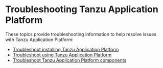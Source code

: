 # Troubleshooting Tanzu Application Platform

These topics provide troubleshooting information to help resolve issues with Tanzu Application Platform:

- [Troubleshoot installing Tanzu Application Platform](troubleshooting-tap/troubleshoot-install-tap.hbs.md)
- [Troubleshoot using Tanzu Application Platform](troubleshooting-tap/troubleshoot-using-tap.hbs.md)
- [Troubleshoot Tanzu Application Platform components](troubleshooting-tap/troubleshoot-components.hbs.md)
